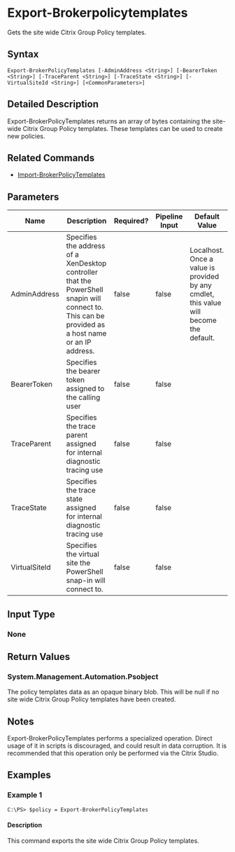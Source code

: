 ﻿
# Export-Brokerpolicytemplates
Gets the site wide Citrix Group Policy templates.
## Syntax

```
Export-BrokerPolicyTemplates [-AdminAddress <String>] [-BearerToken <String>] [-TraceParent <String>] [-TraceState <String>] [-VirtualSiteId <String>] [<CommonParameters>]
```

## Detailed Description
Export-BrokerPolicyTemplates returns an array of bytes containing the site-wide Citrix Group Policy templates. These templates can be used to create new policies.


## Related Commands

* [Import-BrokerPolicyTemplates](../Import-BrokerPolicyTemplates/)
## Parameters
| Name   | Description | Required? | Pipeline Input | Default Value |
| --- | --- | --- | --- | --- |
| AdminAddress | Specifies the address of a XenDesktop controller that the PowerShell snapin will connect to. This can be provided as a host name or an IP address. | false | false | Localhost. Once a value is provided by any cmdlet, this value will become the default. |
| BearerToken | Specifies the bearer token assigned to the calling user | false | false |  |
| TraceParent | Specifies the trace parent assigned for internal diagnostic tracing use | false | false |  |
| TraceState | Specifies the trace state assigned for internal diagnostic tracing use | false | false |  |
| VirtualSiteId | Specifies the virtual site the PowerShell snap-in will connect to. | false | false |  |

## Input Type

### None

## Return Values

### System.Management.Automation.Psobject
The policy templates data as an opaque binary blob. This will be null if no site wide Citrix Group Policy templates have been created.
## Notes
Export-BrokerPolicyTemplates performs a specialized operation. Direct usage of it in scripts is discouraged, and could result in data corruption. It is recommended that this operation only be performed via the Citrix Studio.
## Examples

### Example 1

```
C:\PS> $policy = Export-BrokerPolicyTemplates
```

#### Description
This command exports the site wide Citrix Group Policy templates.
